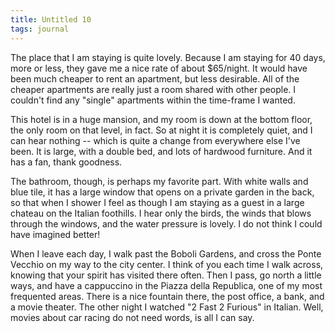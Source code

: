 ```yaml
---
title: Untitled 10
tags: journal
---
```


The place that I am staying is quite lovely.  Because I am staying for
40 days, more or less, they gave me a nice rate of about $65/night.  It
would have been much cheaper to rent an apartment, but less desirable.
All of the cheaper apartments are really just a room shared with other
people.  I couldn't find any "single" apartments within the time-frame I
wanted.

This hotel is in a huge mansion, and my room is down at the bottom
floor, the only room on that level, in fact.  So at night it is
completely quiet, and I can hear nothing -- which is quite a change from
everywhere else I've been.  It is large, with a double bed, and lots of
hardwood furniture.  And it has a fan, thank goodness.

The bathroom, though, is perhaps my favorite part.  With white walls and
blue tile, it has a large window that opens on a private garden in the
back, so that when I shower I feel as though I am staying as a guest in
a large chateau on the Italian foothills.  I hear only the birds, the
winds that blows through the windows, and the water pressure is lovely.
I do not think I could have imagined better!

When I leave each day, I walk past the Boboli Gardens, and cross the
Ponte Vecchio on my way to the city center.  I think of you each time I
walk across, knowing that your spirit has visited there often.  Then I
pass, go north a little ways, and have a cappuccino in the Piazza della
Republica, one of my most frequented areas.  There is a nice fountain
there, the post office, a bank, and a movie theater.  The other night I
watched "2 Fast 2 Furious" in Italian.  Well, movies about car racing do
not need words, is all I can say.


